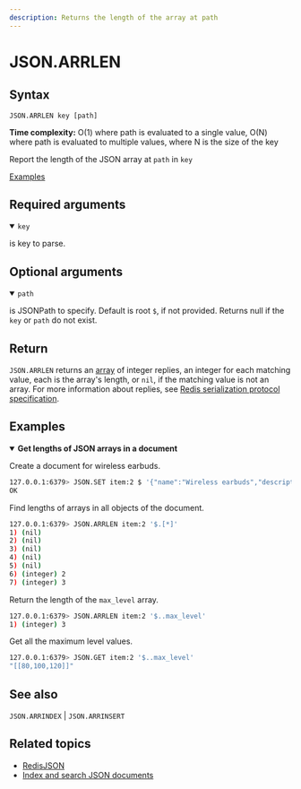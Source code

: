 ```yaml
---
description: Returns the length of the array at path
---
```


# JSON.ARRLEN

## Syntax

    JSON.ARRLEN key [path]

**Time complexity:** O(1) where path is evaluated to a single value, O(N) where path is evaluated to multiple values, where N is the size of the key

Report the length of the JSON array at `path` in `key`

[Examples](#examples)

## Required arguments

<details open><summary><code>key</code></summary> 

is key to parse.
</details>

## Optional arguments

<details open><summary><code>path</code></summary> 

is JSONPath to specify. Default is root `$`, if not provided. Returns null if the `key` or `path` do not exist.
</details>

## Return

`JSON.ARRLEN` returns an [array](https://redis.io/docs/reference/protocol-spec/#resp-arrays) of integer replies, an integer for each matching value, each is the array's length, or `nil`, if the matching value is not an array.
For more information about replies, see [Redis serialization protocol specification](https://redis.io/docs/reference/protocol-spec). 

## Examples

<details open>
<summary><b>Get lengths of JSON arrays in a document</b></summary>

Create a document for wireless earbuds.

``` bash
127.0.0.1:6379> JSON.SET item:2 $ '{"name":"Wireless earbuds","description":"Wireless Bluetooth in-ear headphones","connection":{"wireless":true,"type":"Bluetooth"},"price":64.99,"stock":17,"colors":["black","white"], "max_level":[80, 100, 120]}'
OK
```

Find lengths of arrays in all objects of the document.

``` bash
127.0.0.1:6379> JSON.ARRLEN item:2 '$.[*]'
1) (nil)
2) (nil)
3) (nil)
4) (nil)
5) (nil)
6) (integer) 2
7) (integer) 3
```

Return the length of the `max_level` array.

``` bash
127.0.0.1:6379> JSON.ARRLEN item:2 '$..max_level'
1) (integer) 3
```

Get all the maximum level values.

``` bash
127.0.0.1:6379> JSON.GET item:2 '$..max_level'
"[[80,100,120]]"
```

</details>

## See also

`JSON.ARRINDEX` | `JSON.ARRINSERT` 

## Related topics

* [RedisJSON](https://redis.io/docs/stack/json)
* [Index and search JSON documents](https://redis.io/docs/stack/search/indexing_json)
